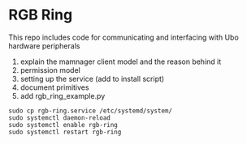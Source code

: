 # RGB Ring
This repo includes code for communicating and interfacing with Ubo hardware peripherals


1) explain the mamnager client model and the reason behind it
2) permission model
3) setting up the service (add to install script)
4) document primitives
5) add rgb_ring_example.py


```
sudo cp rgb-ring.service /etc/systemd/system/
sudo systemctl daemon-reload
sudo systemctl enable rgb-ring
sudo systemctl restart rgb-ring
```
